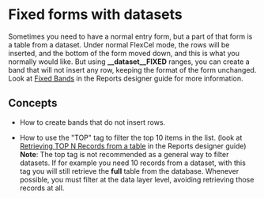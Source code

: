 # Fixed forms with datasets

Sometimes you need to have a normal entry form, but a part of that form
is a table from a dataset. Under normal FlexCel mode, the rows will be
inserted, and the bottom of the form moved down, and this is what you
normally would like. But using **\_\_dataset\_\_FIXED** ranges, you can
create a band that will not insert any row, keeping the format of the
form unchanged. Look at [Fixed Bands](https://doc.tmssoftware.com/flexcel/vcl/guides/reports-designer-guide.html#fixed-bands) in the Reports designer guide for more information.

## Concepts

- How to create bands that do not insert rows.

- How to use the \"TOP\" tag to filter the top 10 items in the list. 
  (look at [Retrieving TOP N Records from a table](https://doc.tmssoftware.com/flexcel/vcl/guides/reports-designer-guide.html#retrieving-top-n-records-from-a-table) in the Reports designer guide)
  **Note**: The top tag is not recommended as a general way to
  filter datasets. If for example you need 10 records from a
  dataset, with this tag you will still retrieve the **full** table
  from the database. Whenever possible, you must filter at the data
  layer level, avoiding retrieving those records at all.
